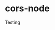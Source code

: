 # cors-node
Testing







































































































































































